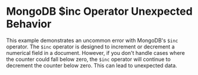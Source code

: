# MongoDB $inc Operator Unexpected Behavior
This example demonstrates an uncommon error with MongoDB's `$inc` operator. The `$inc` operator is designed to increment or decrement a numerical field in a document. However, if you don't handle cases where the counter could fall below zero, the `$inc` operator will continue to decrement the counter below zero. This can lead to unexpected data. 